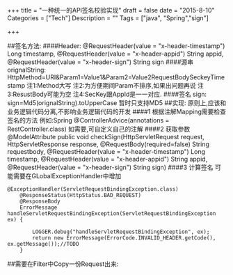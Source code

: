 +++
title = "一种统一的API签名校验实现"
draft = false
date = "2015-8-10"
Categories = ["Tech"] 
Description = "" 
Tags = ["java", "Spring","sign"] 

+++


##签名方法:
####Header:
@RequestHeader(value = "x-header-timestamp") Long timestamp,
@RequestHeader(value = "x-header-appid") String appid,
@RequestHeader(value = "x-header-sign") String sign
####源串 orignalString:
HttpMethod=URI&Param1=Value1&Param2=Value2RequestBodySeckeyTimestamp
注1:Method大写
注2:为方便期间Param不排序,如果出问题再说
注3:ResustBody可能为空
注4:SecKey跟AppId是一一对应.
####签名 sign:
sign=Md5(orignalString).toUpperCase
暂时只支持MD5
##实现:
原则上,应该和业务逻辑代码分离,不影响业务逻辑代码的开发
####1 根据注解Mapping需要检查签名的方法
例如:Spring @ControllerAdvice(annotations = RestController.class)
如需要,可自定义自己的注解
####2 获取参数
@ModelAttribute
	public void checkSign(HttpServletRequest request, HttpServletResponse response, @RequestBody(required=false) String requestbody,
			@RequestHeader(value = "x-header-timestamp") Long timestamp,
			@RequestHeader(value = "x-header-appid") String appid,
			@RequestHeader(value = "x-header-sign") String sign) 
####3 计算签名
可能需要在GLobalExceptionHandler中增加

    @ExceptionHandler(ServletRequestBindingException.class) 
    	@ResponseStatus(HttpStatus.BAD_REQUEST)	
    	@ResponseBody 
    	ErrorMessage handleServletRequestBindingException(ServletRequestBindingException ex) {	
    		
    		LOGGER.debug("handleServletRequestBindingException", ex);
    		return new ErrorMessage(ErrorCode.INVALID_HEADER.getCode(), ex.getMessage());//TODO
    	}

##需要在Filter中Copy一份Request出来:
